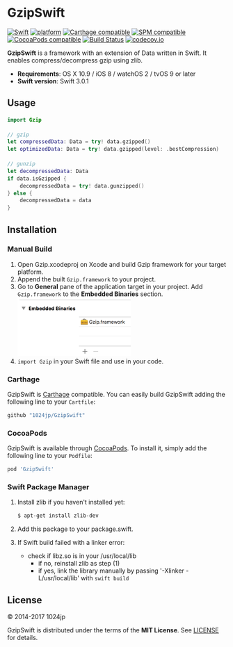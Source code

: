 
GzipSwift
========================

[![Swift](https://img.shields.io/badge/Swift-3.0.1-blue.svg)]()
[![platform](https://img.shields.io/badge/platform-macOS%20|%20iOS%20|%20watchOS%20|%20tvOS%20|%20Linux-blue.svg)]()
[![Carthage compatible](https://img.shields.io/badge/Carthage-✔-4BC51D.svg?style=flat)](https://github.com/Carthage/Carthage)
[![SPM compatible](https://img.shields.io/badge/SPM-✔-4BC51D.svg?style=flat)](https://swift.org/package-manager/)
[![CocoaPods compatible](http://img.shields.io/cocoapods/v/GzipSwift.svg?style=flat)](https://cocoapods.org/pods/GzipSwift)
[![Build Status](https://img.shields.io/travis/1024jp/GzipSwift/master.svg?style=flat)](https://travis-ci.org/1024jp/GzipSwift)
[![codecov.io](https://codecov.io/gh/1024jp/GzipSwift/branch/master/graphs/badge.svg)](https://codecov.io/gh/1024jp/GzipSwift)

__GzipSwift__ is a framework with an extension of Data written in Swift. It enables compress/decompress gzip using zlib.

- __Requirements__: OS X 10.9 / iOS 8 / watchOS 2 / tvOS 9 or later
- __Swift version__: Swift 3.0.1


## Usage

```swift
import Gzip

// gzip
let compressedData: Data = try! data.gzipped()
let optimizedData: Data = try! data.gzipped(level: .bestCompression)

// gunzip
let decompressedData: Data
if data.isGzipped {
    decompressedData = try! data.gunzipped()
} else {
    decompressedData = data
}
```


## Installation

### Manual Build

1. Open Gzip.xcodeproj on Xcode and build Gzip framework for your target platform.
2. Append the built `Gzip.framework` to your project.
3. Go to __General__ pane of the application target in your project. Add `Gzip.framework` to the __Embedded Binaries__ section.
    <br /><img src="Documentation/EmbeddedBinaries@2x.png" height="135"/>
4. `import Gzip` in your Swift file and use in your code.

### Carthage
GzipSwift is [Carthage](https://github.com/Carthage/Carthage) compatible. You can easily build GzipSwift adding the following line to your `Cartfile`:

```ruby
github "1024jp/GzipSwift"
```

### CocoaPods
GzipSwift is available through [CocoaPods](http://cocoapods.org). To install
it, simply add the following line to your `Podfile`:

```ruby
pod 'GzipSwift'
```

### Swift Package Manager

1. Install zlib if you haven't installed yet:
   
    ```bash
    $ apt-get install zlib-dev
    ```
2. Add this package to your package.swift.
3. If Swift build failed with a linker error:
    * check if libz.so is in your /usr/local/lib
        * if no, reinstall zlib as step (1)
        * if yes, link the library manually by passing '-Xlinker -L/usr/local/lib' with `swift build`


## License

© 2014-2017 1024jp

GzipSwift is distributed under the terms of the __MIT License__. See [LICENSE](LICENSE) for details.
